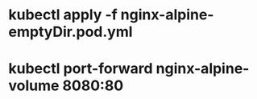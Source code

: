 
# kubectl apply -f nginx-alpine-emptyDir.pod.yml


# kubectl port-forward nginx-alpine-volume 8080:80

